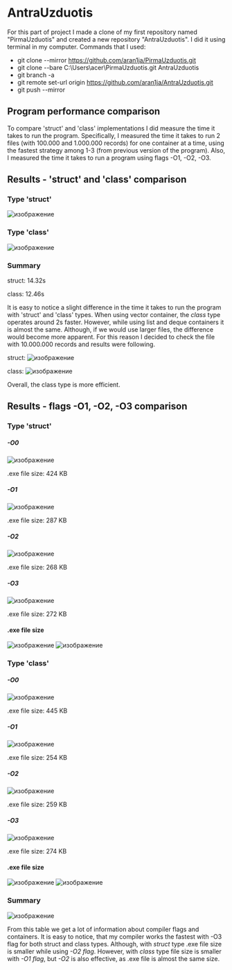 # AntraUzduotis
For this part of project I made a clone of my first repository named "PirmaUzduotis" and created a new repository "AntraUzduotis". I did it using terminal in my computer. Commands that I used:
* git clone --mirror https://github.com/aran1ja/PirmaUzduotis.git
* git clone --bare C:\Users\acer\PirmaUzduotis.git AntraUzduotis
* git branch -a
* git remote set-url origin https://github.com/aran1ja/AntraUzduotis.git
* git push --mirror
## Program performance comparison
To compare 'struct' and 'class' implementations I did measure the time it takes to run the program. Specifically, I measured the time it takes to run 2 files (with 100.000 and 1.000.000 records) for one container at a time, using the fastest strategy among 1-3 (from previous version of the program). Also, I measured the time it takes to run a program using flags -O1, -O2, -O3.
## Results - 'struct' and 'class' comparison
### Type 'struct' 
![изображение](https://github.com/aran1ja/AntraUzduotis/assets/147089828/d59f312d-1311-418f-aae2-13ef54126dac)

### Type 'class' 
![изображение](https://github.com/aran1ja/AntraUzduotis/assets/147089828/c80e1a9d-5a18-4866-8448-650b0f721a94)

### Summary

struct: 14.32s

class: 12.46s

It is easy to notice a slight difference in the time it takes to run the program with 'struct' and 'class' types. 
When using vector container, the _class_ type operates around 2s faster. However, while using list and deque containers it is almost the same. Although, if we would use larger files, the difference would become more apparent. For this reason I decided to check the file with 10.000.000 records and results were following.

struct:
![изображение](https://github.com/aran1ja/AntraUzduotis/assets/147089828/97d03e27-df48-4791-9a68-e0fc4b015c24)

 class:
![изображение](https://github.com/aran1ja/AntraUzduotis/assets/147089828/62fa3cc8-e0cd-4f2d-bcbc-984efe7268a8)

Overall, the class type is more efficient.

## Results - flags -O1, -O2, -O3 comparison
### Type 'struct'
##### -O0
![изображение](https://github.com/aran1ja/AntraUzduotis/assets/147089828/5ad3252d-51b8-4154-8e2d-2a990e6c70b8)

.exe file size: 424 KB
##### -O1
![изображение](https://github.com/aran1ja/AntraUzduotis/assets/147089828/c221a8ec-13b3-48e1-a7fa-4c9874c1a98e)

.exe file size: 287 KB
##### -O2
![изображение](https://github.com/aran1ja/AntraUzduotis/assets/147089828/57660745-a62e-4aad-997e-e5980abbc498)

.exe file size: 268 KB
##### -O3
![изображение](https://github.com/aran1ja/AntraUzduotis/assets/147089828/1cff3523-f980-4b8e-9655-42c3e4bb986e)

.exe file size: 272 KB
#### .exe file size

![изображение](https://github.com/aran1ja/AntraUzduotis/assets/147089828/70a5f56c-9bbf-4f6c-b45d-422252eb16f7)
![изображение](https://github.com/aran1ja/AntraUzduotis/assets/147089828/476a6738-9628-4ac0-b505-1dfe618fec35)

### Type 'class'
##### -O0
![изображение](https://github.com/aran1ja/AntraUzduotis/assets/147089828/4d8704eb-e0e3-42ee-b500-59ff6ee0e621)

.exe file size: 445 KB
##### -O1
![изображение](https://github.com/aran1ja/AntraUzduotis/assets/147089828/8b332495-fe6b-4122-9e44-dbd73239c4cc)

.exe file size: 254 KB
##### -O2
![изображение](https://github.com/aran1ja/AntraUzduotis/assets/147089828/7bcaa0fd-50d2-4db2-8989-efa30e8319aa)

.exe file size: 259 KB
##### -O3
![изображение](https://github.com/aran1ja/AntraUzduotis/assets/147089828/263be4cc-b15e-4897-9f16-b5779ec9fb6c)

.exe file size: 274 KB
#### .exe file size
![изображение](https://github.com/aran1ja/AntraUzduotis/assets/147089828/2f43f0b3-ccfc-42ca-b679-84deec3b2f0c)
![изображение](https://github.com/aran1ja/AntraUzduotis/assets/147089828/218d96d8-4363-4b7f-89d8-a2d8b3ea021f)

### Summary
![изображение](https://github.com/aran1ja/AntraUzduotis/assets/147089828/e1dde9b9-adfa-46ec-879c-03c9b6b8d059)

From this table we get a lot of information about compiler flags and containers. It is easy to notice, that my compiler works the fastest with -O3 flag for both struct and class types. Although, with _struct_ type .exe file size is smaller while using _-O2 flag_. However, with _class_ type file size is smaller with _-O1 flag_, but _-O2_ is also effective, as .exe file is almost the same size.


